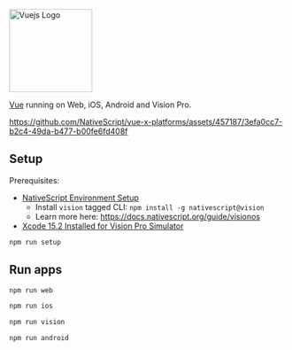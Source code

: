 <img src="https://upload.wikimedia.org/wikipedia/commons/thumb/9/95/Vue.js_Logo_2.svg/1184px-Vue.js_Logo_2.svg.png" width="150" alt="Vuejs Logo" />

[Vue](https://vuejs.org/) running on Web, iOS, Android and Vision Pro.

https://github.com/NativeScript/vue-x-platforms/assets/457187/3efa0cc7-b2c4-49da-b477-b00fe6fd408f

## Setup

Prerequisites:
- [NativeScript Environment Setup](https://docs.nativescript.org/setup/macos#setting-up-macos-for-ios)
  - Install `vision` tagged CLI: `npm install -g nativescript@vision`
  - Learn more here: https://docs.nativescript.org/guide/visionos
- [Xcode 15.2 Installed for Vision Pro Simulator](https://developer.apple.com/download/applications/)

```bash
npm run setup
```

## Run apps

```bash
npm run web

npm run ios

npm run vision

npm run android
```

